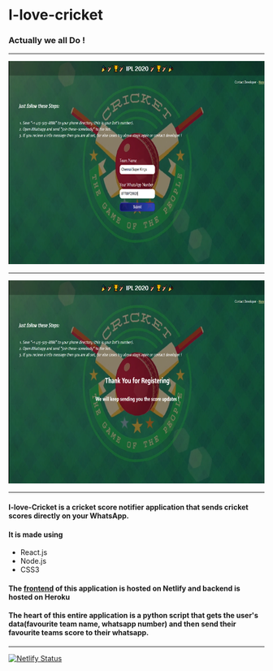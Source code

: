 # I-love-cricket
### Actually we all Do !
----
<img src="https://github.com/Rishikesh-12/i-love-cricket-frontend/blob/master/src/Components/extras/Get-Cricket-Scores-Update-1.png" alt="Homepage" width="850" height="400">

----

<img src="https://github.com/Rishikesh-12/i-love-cricket-frontend/blob/master/src/Components/extras/Get-Cricket-Scores-Update-2.png" alt="Thanks" width="850" height="400">

----

#### I-love-Cricket is a cricket score notifier application that sends cricket scores directly on your WhatsApp.

#### It is made using 
* React.js
* Node.js
* CSS3

#### The [frontend](https://github.com/Rishikesh-12/i-love-cricket-frontend) of this application is hosted on Netlify and backend is hosted on Heroku</p>

#### The heart of this entire application is a python script that gets the user's data(favourite team name, whatsapp number) and then send their favourite teams score to their whatsapp.

----    

[![Netlify Status](https://api.netlify.com/api/v1/badges/6f834a5c-f14e-4f3f-9881-0319a5bc683b/deploy-status)](https://app.netlify.com/sites/i-love-cricket/deploys)
